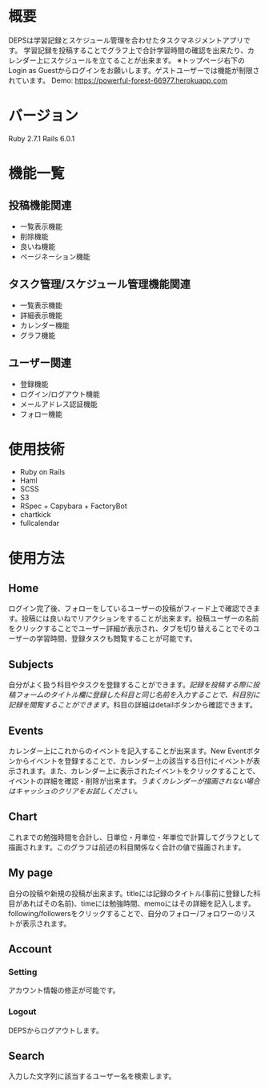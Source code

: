 # 概要
  DEPSは学習記録とスケジュール管理を合わせたタスクマネジメントアプリです。
  学習記録を投稿することでグラフ上で合計学習時間の確認を出来たり、カレンダー上にスケジュールを立てることが出来ます。
  ※トップページ右下のLogin as Guestからログインをお願いします。ゲストユーザーでは機能が制限されています。
  Demo: https://powerful-forest-66977.herokuapp.com
# バージョン
  Ruby 2.7.1
  Rails 6.0.1
# 機能一覧
  ## 投稿機能関連
  - 一覧表示機能
  - 削除機能
  - 良いね機能
  - ページネーション機能

  ## タスク管理/スケジュール管理機能関連
  - 一覧表示機能
  - 詳細表示機能
  - カレンダー機能
  - グラフ機能

  ## ユーザー関連
  - 登録機能
  - ログイン/ログアウト機能
  - メールアドレス認証機能
  - フォロー機能

# 使用技術
  - Ruby on Rails
  - Haml
  - SCSS
  - S3
  - RSpec + Capybara + FactoryBot
  - chartkick
  - fullcalendar

# 使用方法
  ## Home
  ログイン完了後、フォローをしているユーザーの投稿がフィード上で確認できます。投稿には良いねでリアクションをすることが出来ます。投稿ユーザーの名前をクリックすることでユーザー詳細が表示され、タブを切り替えることでそのユーザーの学習時間、登録タスクも閲覧することが可能です。

  ## Subjects
  自分がよく扱う科目やタスクを登録することができます。*記録を投稿する際に投稿フォームのタイトル欄に登録した科目と同じ名前を入力することで、科目別に記録を閲覧することができます*。科目の詳細はdetailボタンから確認できます。

  ## Events
  カレンダー上にこれからのイベントを記入することが出来ます。New Eventボタンからイベントを登録することで、カレンダー上の該当する日付にイベントが表示されます。また、カレンダー上に表示されたイベントをクリックすることで、イベントの詳細を確認・削除が出来ます。*うまくカレンダーが描画されない場合はキャッシュのクリアをお試しください。*

  ## Chart
  これまでの勉強時間を合計し、日単位・月単位・年単位で計算してグラフとして描画されます。このグラフは前述の科目関係なく合計の値で描画されます。

  ## My page
  自分の投稿や新規の投稿が出来ます。titleには記録のタイトル(事前に登録した科目があればその名前)、timeには勉強時間、memoにはその詳細を記入します。
  following/followersをクリックすることで、自分のフォロー/フォロワーのリストが表示されます。

  ## Account
   ### Setting
   アカウント情報の修正が可能です。

   ### Logout
   DEPSからログアウトします。

  ## Search
  入力した文字列に該当するユーザー名を検索します。


